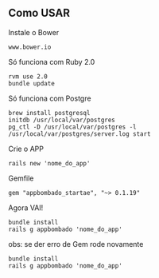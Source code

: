 

## Como USAR
  
  Instale o Bower
  
    www.bower.io


  Só funciona com Ruby 2.0
    
    rvm use 2.0
    bundle update

  Só funciona com Postgre

    brew install postgresql
    initdb /usr/local/var/postgres
    pg_ctl -D /usr/local/var/postgres -l /usr/local/var/postgres/server.log start

    
  Crie o APP
    
    rails new 'nome_do_app'
    

  Gemfile 
    
    gem "appbombado_startae", "~> 0.1.19"

  Agora VAI! 
    
    bundle install
    rails g appbombado 'nome_do_app'


  obs: se der erro de Gem rode novamente
  
    bundle install 
    rails g appbombado 'nome_do_app'



